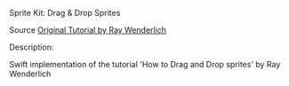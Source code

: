 Sprite Kit: Drag & Drop Sprites

Source [Original Tutorial by Ray Wenderlich](http://goo.gl/gZAEjo)


Description:

Swift implementation of the tutorial 'How to Drag and Drop sprites' by Ray Wenderlich
